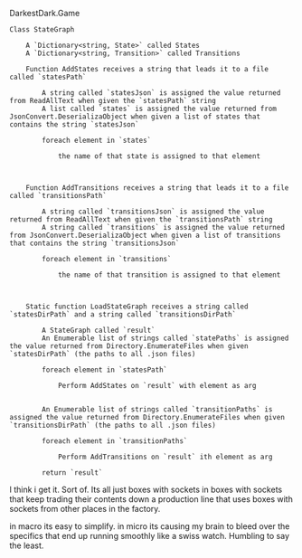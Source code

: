 ﻿DarkestDark.Game

	Class StateGraph

		A `Dictionary<string, State>` called States
		A `Dictionary<string, Transition>` called Transitions

		Function AddStates receives a string that leads it to a file called `statesPath`

			A string called `statesJson` is assigned the value returned from ReadAllText when given the `statesPath` string
			A list called `states` is assigned the value returned from JsonConvert.DeserializaObject when given a list of states that contains the string `statesJson`

			foreach element in `states`
				
				the name of that state is assigned to that element



		Function AddTransitions receives a string that leads it to a file called `transitionsPath`
		
			A string called `transitionsJson` is assigned the value returned from ReadAllText when given the `transitionsPath` string
			A string called `transitions` is assigned the value returned from JsonConvert.DeserializaObject when given a list of transitions that contains the string `transitionsJson`
			
			foreach element in `transitions`

				the name of that transition is assigned to that element



		Static function LoadStateGraph receives a string called `statesDirPath` and a string called `transitionsDirPath`

			A StateGraph called `result`
			An Enumerable list of strings called `statePaths` is assigned the value returned from Directory.EnumerateFiles when given `statesDirPath` (the paths to all .json files)

			foreach element in `statesPath`

				Perform AddStates on `result` with element as arg


			An Enumerable list of strings called `transitionPaths` is assigned the value returned from Directory.EnumerateFiles when given `transitionsDirPath` (the paths to all .json files) 

			foreach element in `transitionPaths`

				Perform AddTransitions on `result` ith element as arg

			return `result`




I think i get it. Sort of. Its all just boxes with sockets in boxes with sockets that keep trading their contents down a production line that uses
boxes with sockets from other places in the factory.

in macro its easy to simplify.
in micro its causing my brain to bleed over the specifics that end up running smoothly like a swiss watch.
Humbling to say the least.
